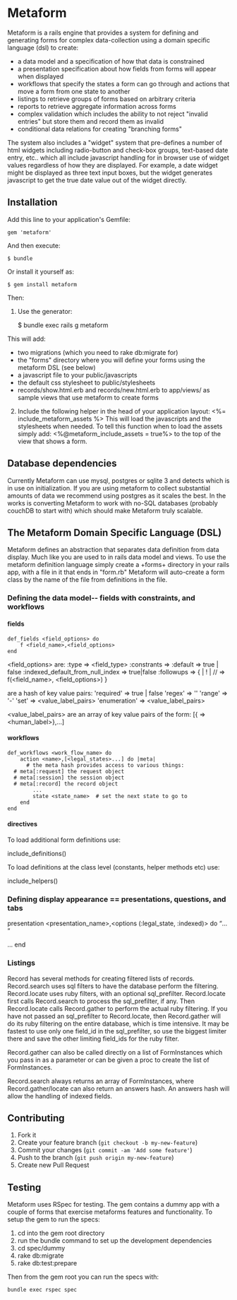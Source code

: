 # Metaform

Metaform is a rails engine that provides a system for defining and generating forms for complex
data-collection using a domain specific language (dsl) to create:

* a data model and a specification of how that data is constrained
* a presentation specification about how fields from forms will appear when displayed
* workflows that specify the states a form can go through and actions that move a form from one state to another
* listings to retrieve groups of forms based on arbitrary criteria
* reports to retrieve aggregate information across forms
* complex validation which includes the ability to not reject "invalid entries" but store them and record them as invalid
* conditional data relations for creating "branching forms"

The system also includes a "widget" system that pre-defines a number of html widgets
including radio-button and check-box groups, text-based date entry, etc.. which all
include javascript handling for in browser use of widget values regardless of how they are
displayed. For example, a date widget might be displayed as three text input boxes, but
the widget generates javascript to get the true date value out of the widget directly.

## Installation

Add this line to your application's Gemfile:

    gem 'metaform'

And then execute:

    $ bundle

Or install it yourself as:

    $ gem install metaform

Then:

1. Use the generator:

    $ bundle exec rails g metaform

This will add:

* two migrations (which you need to rake db:migrate for) 
* the "forms" directory where you will define your forms using the metaform DSL (see below)
* a javascript file to your public/javascripts
* the default css stylesheet to public/stylesheets
* records/show.html.erb and records/new.html.erb to app/views/ as sample views that use metaform to create forms

2. Include the following helper in the head of your application layout:
    <%= include_metaform_assets %>
This will load the javascripts and the stylesheets when needed.  To tell this function when to load the assets
simply add: 
    <%@metaform_include_assets = true%>
to the top of the view that shows a form.

## Database dependencies

Currently Metaform can use mysql, postgres or sqlite 3 and detects which is in use on initialization.  If you are using metaform to collect substantial amounts of data we recommend using postgres as it scales the best.  In the works is converting Metaform to work with no-SQL databases (probably couchDB to start with) which should make Metaform truly scalable.

## The Metaform Domain Specific Language (DSL)

Metaform defines an abstraction that separates data definition from data display.  Much like you are
used to in rails data model and views.  To use the metaform definition language simply create a +forms+ 
directory in your rails app, with a file in it that ends in "form.rb" Metaform will auto-create a form
class by the name of the file from definitions in the file.

### Defining the data model-- fields with constraints, and workflows

#### fields

	def_fields <field_options> do
		f <field_name>,<field_options>
	end

<field_options> are:
	:type => <field_type>
	:constrants => <constraints>
	:default => true | false
	:indexed_default_from_null_index => true|false
	:followups => {
		<value> | !<value> | /<regex>/ => f(<field_name>, <field_options>)
	}

<constraints> are a hash of key value pairs:
	'required' => true | false
	'regex' => '<regex>'
	'range' => '<start>-<end>'
	'set' => <value_label_pairs>
	'enumeration' => <value_label_pairs>

<value_label_pairs> are an array of key value pairs of the form:
  [{<value> => <human_label>},...]
  
#### workflows

	def_workflows <work_flow_name> do
		action <name>,[<legal_states>...] do |meta|
		  # the meta hash provides access to various things:
      # meta[:request] the request object
      # meta[:session] the session object
      # meta[:record] the record object
			...
			state <state_name>  # set the next state to go to
		end
	end

#### directives

To load additional form definitions use:

  include_definitions(<path>)  

To load definitions at the class level (constants, helper methods etc) use:

  include_helpers(<path>)

### Defining display appearance == presentations, questions, and tabs

  presentation <presentation_name>,<options (:legal_state, :indexed)> do
  	<q>...
  	<p>...
  end

### Listings

Record has several methods for creating filtered lists of records.  Record.search uses sql filters to have the database perform the filtering.  Record.locate uses ruby filters, with an optional sql_prefilter.  Record.locate first calls Record.search to process the sql_prefilter, if any.  Then Record.locate calls Record.gather to perform the actual ruby filtering.  If you have not passed an sql_prefilter to Record.locate, then Record.gather will do its ruby filtering on the entire database, which is time intensive.  It may be fastest to use only one field_id in the sql_prefilter, so use the biggest limiter there and save the other limiting field_ids for the ruby filter.

Record.gather can also be called directly on a list of FormInstances which you pass in as a parameter or can be given a proc to create the list of FormInstances. 

Record.search always returns an array of FormInstances, where Record.gather/locate can also return an answers hash.  An answers hash will allow the handling of indexed fields.


## Contributing

1. Fork it
2. Create your feature branch (`git checkout -b my-new-feature`)
3. Commit your changes (`git commit -am 'Add some feature'`)
4. Push to the branch (`git push origin my-new-feature`)
5. Create new Pull Request

## Testing

Metaform uses RSpec for testing.  The gem contains a dummy app with a couple of forms that exercise metaforms features and functionality.  To setup the gem to run the specs:

1. cd into the gem root directory
2. run the bundle command to set up the development dependencies
3. cd spec/dummy
4. rake db:migrate
5. rake db:test:prepare

Then from the gem root you can run the specs with:

    bundle exec rspec spec
